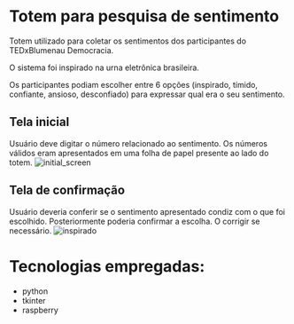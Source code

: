  # Totem para pesquisa de sentimento
Totem utilizado para coletar os sentimentos dos participantes do TEDxBlumenau Democracia.

O sistema foi inspirado na urna eletrônica brasileira.

Os participantes podiam escolher entre 6 opções (inspirado, tímido, confiante, ansioso, desconfiado) para expressar qual era o seu sentimento.

## Tela inicial
Usuário deve digitar o número relacionado ao sentimento. Os números válidos eram apresentados em uma folha de papel presente ao lado do totem.
![initial_screen](https://github.com/nesvera/tedx_totem_pesquisa_sentimento/assets/17488425/bdd3b22d-6003-40a5-bfa1-abb773e3b4ac)

## Tela de confirmação
Usuário deveria conferir se o sentimento apresentado condiz com o que foi escolhido. Posteriormente poderia confirmar a escolha. O corrigir se necessário.
![inspirado](https://github.com/nesvera/tedx_totem_pesquisa_sentimento/assets/17488425/106c5d7b-9b2f-4eb2-908b-5d3b0eb6cd94)


# Tecnologias empregadas:
* python
* tkinter
* raspberry
